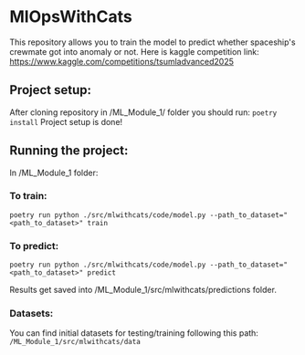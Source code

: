 # MlOpsWithCats
This repository allows you to train the model to predict whether spaceship's crewmate got into anomaly or not.
Here is kaggle competition link:
https://www.kaggle.com/competitions/tsumladvanced2025

## Project setup:
After cloning repository in /ML_Module_1/ folder you should run:
`poetry install`
Project setup is done!

## Running the project:
In /ML_Module_1 folder:
### To train:
`poetry run python ./src/mlwithcats/code/model.py --path_to_dataset="<path_to_dataset>" train`
### To predict:
`poetry run python ./src/mlwithcats/code/model.py --path_to_dataset="<path_to_dataset>" predict`

Results get saved into /ML_Module_1/src/mlwithcats/predictions folder.

### Datasets:
You can find initial datasets for testing/training following this path:
`/ML_Module_1/src/mlwithcats/data`
